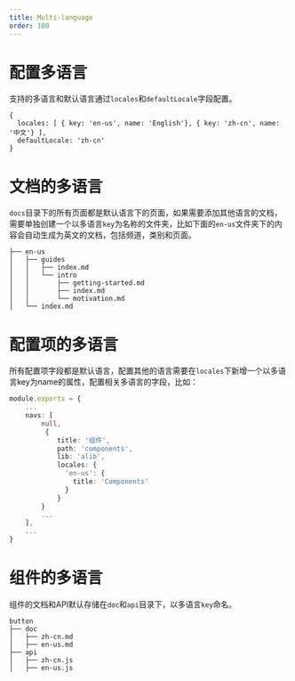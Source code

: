```yaml
---
title: Multi-language
order: 100
---
```


# 配置多语言

支持的多语言和默认语言通过`locales`和`defaultLocale`字段配置。
```
{
  locales: [ { key: 'en-us', name: 'English'}, { key: 'zh-cn', name: '中文'} ],
  defaultLocale: 'zh-cn'
}
```

# 文档的多语言

`docs`目录下的所有页面都是默认语言下的页面，如果需要添加其他语言的文档，需要单独创建一个以多语言`key`为名称的文件夹，比如下面的`en-us`文件夹下的内容会自动生成为英文的文档，包括频道，类别和页面。
```
├── en-us
│   ├── guides
│   │   ├── index.md
│   │   └── intro
│   │       ├── getting-started.md
│   │       ├── index.md
│   │       └── motivation.md
│   └── index.md
```

# 配置项的多语言

所有配置项字段都是默认语言，配置其他的语言需要在`locales`下新增一个以多语言key为name的属性，配置相关多语言的字段，比如：

```ts
module.exports = {
    ...
    navs: [
        null,
         {
            title: '组件',
            path: 'components',
            lib: 'alib',
            locales: {
              'en-us': {
                title: 'Components'
              }
            }
        }
        ...
    ],
    ...
}
```

# 组件的多语言

组件的文档和API默认存储在`doc`和`api`目录下，以多语言`key`命名。
```
button
├── doc
│   ├── zh-cn.md
│   ├── en-us.md
├── api
│   ├── zh-cn.js
│   ├── en-us.js
```
